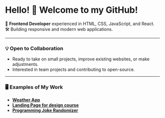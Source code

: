 # Hello! 👋 Welcome to my GitHub!
🎯 **Frontend Developer** experienced in HTML, CSS, JavaScript, and React.  
🛠️ Building responsive and modern web applications.  

---
### 💡 Open to Collaboration
- Ready to take on small projects, improve existing websites, or make adjustments.  
- Interested in team projects and contributing to open-source.  
---
### 🖥️ Examples of My Work
- [**Weather App**](https://myweatheronline.netlify.app/)
- [**Landing Page for design course**](https://codesignfreecourse.netlify.app/)
- [**Programming Joke Randomizer**](https://randomjoke-api.netlify.app/)

